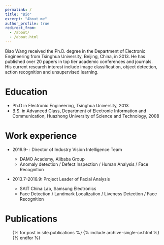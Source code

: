 ```yaml
---
permalink: /
title: "Bio"
excerpt: "About me"
author_profile: true
redirect_from: 
  - /about/
  - /about.html
---
```


Biao Wang received the Ph.D. degree in the Department of Electronic Engineering from Tsinghua University, Beijing, China, in 2013. He has published over 20 papers in top tier academic conferences and journals. His current research interest include image classification, object detection, action recognition and unsupervised learning.

Education
======
* Ph.D in Electronic Engineering, Tsinghua University, 2013
* B.S. in Advanced Class, Department of Electronic Information and Communication, Huazhong University of Science and Technology, 2008


Work experience
======
* 2016.9- : Director of Industry Vision Intelligence Team
  * DAMO Academy, Alibaba Group
  * Anomaly detection / Defect Inspection / Human Analysis / Face Recognition

* 2013.7-2016.9: Project Leader of Facial Analysis 
  * SAIT China Lab, Samsung Electronics
  * Face Detection / Landmark Localization / Liveness Detection / Face Recognition
  

Publications
======
  <ul>{% for post in site.publications %}
    {% include archive-single-cv.html %}
  {% endfor %}</ul>
